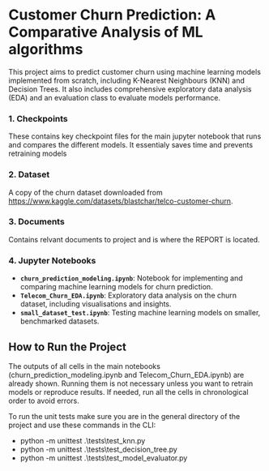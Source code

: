 # Customer Churn Prediction: A Comparative Analysis of ML algorithms

This project aims to predict customer churn using machine learning models implemented from scratch, including K-Nearest Neighbours (KNN) and Decision Trees. 
It also includes comprehensive exploratory data analysis (EDA) and an evaluation class to evaluate models performance.

### **1. Checkpoints**
These contains key checkpoint files for the main jupyter notebook that runs and compares the different models. It essentialy saves time and prevents retraining models

### **2. Dataset**
A copy of the churn dataset downloaded from https://www.kaggle.com/datasets/blastchar/telco-customer-churn.

### **3. Documents**
Contains relvant documents to project and is where the REPORT is located.

### **4. Jupyter Notebooks**
- **`churn_prediction_modeling.ipynb`**: Notebook for implementing and comparing machine learning models for churn prediction.
- **`Telecom_Churn_EDA.ipynb`**: Exploratory data analysis on the churn dataset, including visualisations and insights.
- **`small_dataset_test.ipynb`**: Testing machine learning models on smaller, benchmarked datasets.

## **How to Run the Project**
The outputs of all cells in the main notebooks (churn_prediction_modeling.ipynb and Telecom_Churn_EDA.ipynb) are already shown. 
Running them is not necessary unless you want to retrain models or reproduce results.
If needed, run all the cells in chronological order to avoid errors.

To run the unit tests make sure you are in the general directory of the project and use these commands in the CLI:
- python -m unittest  .\tests\test_knn.py
- python -m unittest  .\tests\test_decision_tree.py
- python -m unittest  .\tests\test_model_evaluator.py






